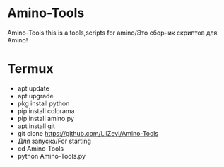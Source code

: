 # Amino-Tools
Amino-Tools this is a tools,scripts for amino/Это сборник скриптов для Amino!
# Termux
- apt update
- apt upgrade
- pkg install python
- pip install colorama
- pip install amino.py
- apt install git
- git clone https://github.com/LilZevi/Amino-Tools
- Для запуска/For starting
- cd Amino-Tools
- python Amino-Tools.py
